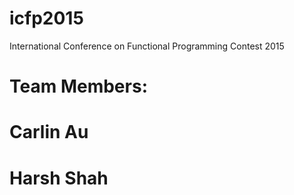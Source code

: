 # icfp2015
International Conference on Functional Programming Contest 2015
# Team Members:
# Carlin Au
# Harsh Shah